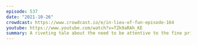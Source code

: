 ```yaml
---
episode: 537
date: "2021-10-26"
crowdcast: https://www.crowdcast.io/e/in-lieu-of-fun-episode-164
youtube: https://www.youtube.com/watch?v=TZk9aRAh_KE
summary: A riveting tale about the need to be attentive to the fine print
---
```

